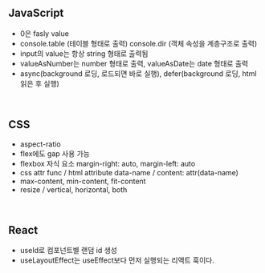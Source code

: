 ## JavaScript

- 0은 fasly value
- console.table (테이블 형태로 출력) console.dir (객체 속성을 계층구조로 출력)
- input의 value는 항상 string 형태로 출력됨
- valueAsNumber는 number 형태로 출력, valueAsDate는 date 형태로 출력
- async(background 로딩, 로드되면 바로 실행), defer(background 로딩, html 읽은 후 실행)

<br>

## CSS

- aspect-ratio
- flex에도 gap 사용 가능
- flexbox 자식 요소 margin-right: auto, margin-left: auto
- css attr func / html attribute data-name / content: attr(data-name)
- max-content, min-content, fit-content
- resize / vertical, horizontal, both

<br>

## React

- useId로 컴포넌트별 랜덤 id 생성
- useLayoutEffect는 useEffect보다 먼저 실행되는 리액트 훅이다.

